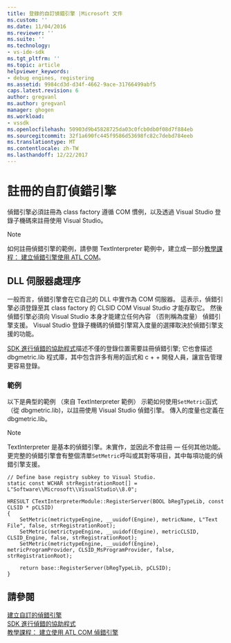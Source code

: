 ```yaml
---
title: 登錄的自訂偵錯引擎 |Microsoft 文件
ms.custom: ''
ms.date: 11/04/2016
ms.reviewer: ''
ms.suite: ''
ms.technology:
- vs-ide-sdk
ms.tgt_pltfrm: ''
ms.topic: article
helpviewer_keywords:
- debug engines, registering
ms.assetid: 9984cd3d-d34f-4662-9ace-31766499abf5
caps.latest.revision: 6
author: gregvanl
ms.author: gregvanl
manager: ghogen
ms.workload:
- vssdk
ms.openlocfilehash: 50903d9b45828725da03c0fcb0db0f08d7f884eb
ms.sourcegitcommit: 32f1a690fc445f9586d53698fc82c7debd784eeb
ms.translationtype: MT
ms.contentlocale: zh-TW
ms.lasthandoff: 12/22/2017
---
```

# <a name="registering-a-custom-debug-engine"></a>註冊的自訂偵錯引擎
偵錯引擎必須註冊為 class factory 遵循 COM 慣例，以及透過 Visual Studio 登錄子機碼來註冊使用 Visual Studio。  
  
> [!NOTE]
>  如何註冊偵錯引擎的範例，請參閱 TextInterpreter 範例中，建立成一部分[教學課程： 建立偵錯引擎使用 ATL COM](http://msdn.microsoft.com/en-us/9097b71e-1fe7-48f7-bc00-009e25940c24)。  
  
## <a name="dll-server-process"></a>DLL 伺服器處理序  
 一般而言，偵錯引擎會在它自己的 DLL 中實作為 COM 伺服器。 這表示，偵錯引擎必須登錄至其 class factory 的 CLSID COM Visual Studio 才能存取它。 然後偵錯引擎必須向 Visual Studio 本身才能建立任何內容 （否則稱為度量） 偵錯引擎支援。 Visual Studio 登錄子機碼的偵錯引擎寫入度量的選擇取決於偵錯引擎支援的功能。  
  
 [SDK 進行偵錯的協助程式](../../extensibility/debugger/reference/sdk-helpers-for-debugging.md)描述不僅的登錄位置需要註冊偵錯引擎; 它也會描述 dbgmetric.lib 程式庫，其中包含許多有用的函式和 c + + 開發人員，讓宣告管理更容易登錄。  
  
### <a name="example"></a>範例  
 以下是典型的範例 （來自 TextInterpreter 範例） 示範如何使用`SetMetric`函式 （從 dbgmetric.lib)，以註冊使用 Visual Studio 偵錯引擎。 傳入的度量也定義在 dbgmetric.lib。  
  
> [!NOTE]
>  TextInterpreter 是基本的偵錯引擎。未實作，並因此不會註冊 — 任何其他功能。 更完整的偵錯引擎會有整個清單`SetMetric`呼叫或其對等項目，其中每項功能的偵錯引擎支援。  
  
```  
// Define base registry subkey to Visual Studio.  
static const WCHAR strRegistrationRoot[] = L"Software\\Microsoft\\VisualStudio\\8.0";  
  
HRESULT CTextInterpreterModule::RegisterServer(BOOL bRegTypeLib, const CLSID * pCLSID)  
{  
    SetMetric(metrictypeEngine, __uuidof(Engine), metricName, L"Text File", false, strRegistrationRoot);  
    SetMetric(metrictypeEngine, __uuidof(Engine), metricCLSID, CLSID_Engine, false, strRegistrationRoot);  
    SetMetric(metrictypeEngine, __uuidof(Engine), metricProgramProvider, CLSID_MsProgramProvider, false, strRegistrationRoot);  
  
    return base::RegisterServer(bRegTypeLib, pCLSID);  
}  
```  
  
## <a name="see-also"></a>請參閱  
 [建立自訂的偵錯引擎](../../extensibility/debugger/creating-a-custom-debug-engine.md)   
 [SDK 進行偵錯的協助程式](../../extensibility/debugger/reference/sdk-helpers-for-debugging.md)   
 [教學課程： 建立使用 ATL COM 偵錯引擎](http://msdn.microsoft.com/en-us/9097b71e-1fe7-48f7-bc00-009e25940c24)
